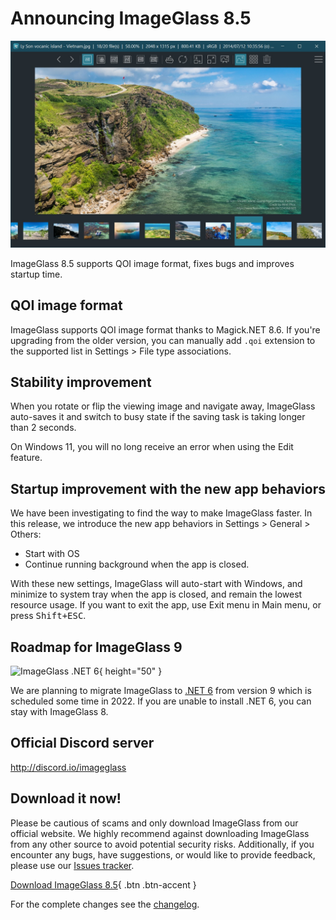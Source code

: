 # Announcing ImageGlass 8.5
![ImageGlass 8.5](https://github.com/ImageGlass/config/blob/main/screenshots/v8.5/8.5_1.jpg?raw=true)

ImageGlass 8.5 supports QOI image format, fixes bugs and improves startup time.

## QOI image format
ImageGlass supports QOI image format thanks to Magick.NET 8.6. If you're upgrading from the older version, you can manually add `.qoi` extension to the supported list in Settings > File type associations.


## Stability improvement
When you rotate or flip the viewing image and navigate away, ImageGlass auto-saves it and switch to busy state if the saving task is taking longer than 2 seconds.

On Windows 11, you will no long receive an error when using the Edit feature.


## Startup improvement with the new app behaviors
We have been investigating to find the way to make ImageGlass faster. In this release, we introduce the new app behaviors in Settings > General > Others:
- Start with OS
- Continue running background when the app is closed.

With these new settings, ImageGlass will auto-start with Windows, and minimize to system tray when the app is closed, and remain the lowest resource usage. If you want to exit the app, use Exit menu in Main menu, or press <kbd>Shift+ESC</kbd>.



## Roadmap for ImageGlass 9
![ImageGlass .NET 6](https://camo.githubusercontent.com/c66582a8272328b78111830b1a591b28833134cde390c393b6da86f9e3dd8f3e/68747470733a2f2f6b6f6e746578742e746563682f6170692f666c65782f6d65646961732f6f626a2d32323930){ height="50" }

We are planning to migrate ImageGlass to [.NET 6](https://devblogs.microsoft.com/dotnet/announcing-net-6/) from version 9 which is scheduled some time in 2022. If you are unable to install .NET 6, you can stay with ImageGlass 8.


## Official Discord server
http://discord.io/imageglass



## Download it now!
Please be cautious of scams and only download ImageGlass from our official website. We highly recommend against downloading ImageGlass from any other source to avoid potential security risks. Additionally, if you encounter any bugs, have suggestions, or would like to provide feedback, please use our [Issues tracker](https://github.com/d2phap/ImageGlass/issues).


[Download ImageGlass 8.5](https://imageglass.org/release/imageglass-8-5-1-22-34){ .btn .btn-accent }


For the complete changes see the [changelog](https://github.com/d2phap/ImageGlass/releases/tag/8.5.1.22).
